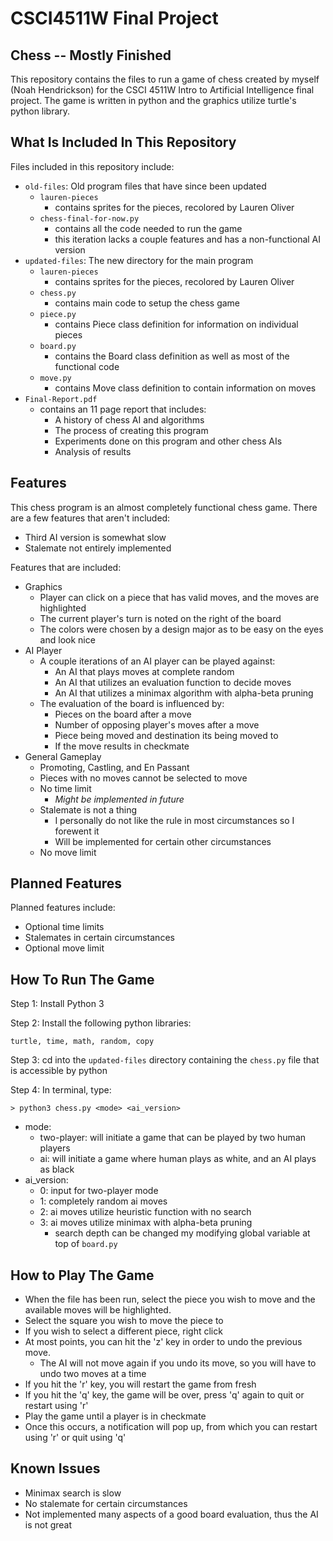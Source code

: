 # CSCI4511W Final Project

## Chess -- Mostly Finished

This repository contains the files to run a game of chess created by myself (Noah Hendrickson) for the CSCI 4511W Intro to Artificial Intelligence final project. The game is written in python and the graphics utilize turtle's python library. 

## What Is Included In This Repository

Files included in this repository include:

- `old-files`: Old program files that have since been updated
  - `lauren-pieces`
    - contains sprites for the pieces, recolored by Lauren Oliver
  - `chess-final-for-now.py`
    - contains all the code needed to run the game
    - this iteration lacks a couple features and has a non-functional AI version
- `updated-files`: The new directory for the main program
  - `lauren-pieces`
    - contains sprites for the pieces, recolored by Lauren Oliver
  - `chess.py`
    - contains main code to setup the chess game
  - `piece.py`
    - contains Piece class definition for information on individual pieces
  - `board.py`
    - contains the Board class definition as well as most of the functional code
  - `move.py`
    - contains Move class definition to contain information on moves
- `Final-Report.pdf`
  - contains an 11 page report that includes:
    - A history of chess AI and algorithms
    - The process of creating this program
    - Experiments done on this program and other chess AIs
    - Analysis of results

## Features

This chess program is an almost completely functional chess game. There are a few features that aren't included:

- Third AI version is somewhat slow
- Stalemate not entirely implemented

Features that are included:

- Graphics
  - Player can click on a piece that has valid moves, and the moves are highlighted
  - The current player's turn is noted on the right of the board
  - The colors were chosen by a design major as to be easy on the eyes and look nice
- AI Player
  - A couple iterations of an AI player can be played against:
    - An AI that plays moves at complete random
    - An AI that utilizes an evaluation function to decide moves
    - An AI that utilizes a minimax algorithm with alpha-beta pruning
  - The evaluation of the board is influenced by:
    - Pieces on the board after a move
    - Number of opposing player's moves after a move
    - Piece being moved and destination its being moved to
    - If the move results in checkmate
- General Gameplay
  - Promoting, Castling, and En Passant
  - Pieces with no moves cannot be selected to move
  - No time limit
    - *Might be implemented in future*
  - Stalemate is not a thing
    - I personally do not like the rule in most circumstances so I forewent it
    - Will be implemented for certain other circumstances
  - No move limit

## Planned Features

Planned features include:

- Optional time limits
- Stalemates in certain circumstances
- Optional move limit

## How To Run The Game

Step 1: Install Python 3

Step 2: Install the following python libraries:

`turtle, time, math, random, copy`

Step 3: cd into the `updated-files` directory containing the `chess.py` file that is accessible by python

Step 4: In terminal, type:

`> python3 chess.py <mode> <ai_version>`

- mode: 
  - two-player: will initiate a game that can be played by two human players
  - ai: will initiate a game where human plays as white, and an AI plays as black
- ai_version: 
  - 0: input for two-player mode
  - 1: completely random ai moves
  - 2: ai moves utilize heuristic function with no search
  - 3: ai moves utilize minimax with alpha-beta pruning
    - search depth can be changed my modifying global variable at top of `board.py`

## How to Play The Game

- When the file has been run, select the piece you wish to move and the available moves will be highlighted. 
- Select the square you wish to move the piece to
- If you wish to select a different piece, right click
- At most points, you can hit the 'z' key in order to undo the previous move. 
  - The AI will not move again if you undo its move, so you will have to undo two moves at a time
- If you hit the 'r' key, you will restart the game from fresh
- If you hit the 'q' key, the game will be over, press 'q' again to quit or restart using 'r'
- Play the game until a player is in checkmate
- Once this occurs, a notification will pop up, from which you can restart using 'r' or quit using 'q'

## Known Issues

- Minimax search is slow
- No stalemate for certain circumstances
- Not implemented many aspects of a good board evaluation, thus the AI is not great


